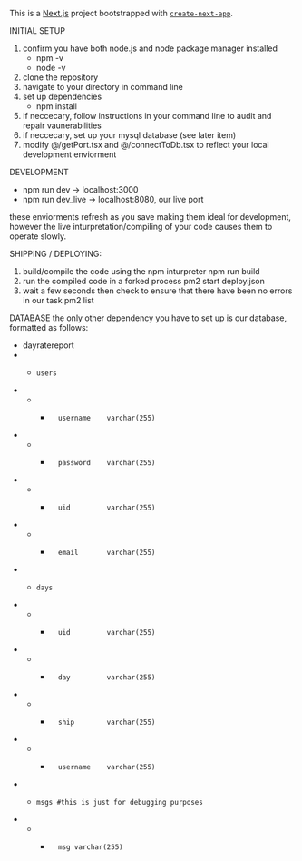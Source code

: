 This is a [Next.js](https://nextjs.org/) project bootstrapped with [`create-next-app`](https://github.com/vercel/next.js/tree/canary/packages/create-next-app).

INITIAL SETUP
1)  confirm you have both node.js and node package manager installed
    -   npm -v
    -   node -v
2)  clone the repository
4)  navigate to your directory in command line
3)  set up dependencies
    -   npm install
5)  if neccecary, follow instructions in your command line to audit and repair vaunerabilities
6)  if neccecary, set up your mysql database (see later item)
7)  modify @/getPort.tsx and @/connectToDb.tsx to reflect your local development enviorment

DEVELOPMENT
-    npm run dev -> localhost:3000
-    npm run dev_live -> localhost:8080, our live port

these enviorments refresh as you save making them ideal for development, however the live inturpretation/compiling of your code causes them to operate slowly.

SHIPPING / DEPLOYING:
1)  build/compile the code using the npm inturpreter
        npm run build
2)  run the compiled code in a forked process
        pm2 start deploy.json
3)  wait a few seconds then check to ensure that there have been no errors in our task
        pm2 list

DATABASE
the only other dependency you have to set up is our database, formatted as follows:
-   dayratereport
- -     users
- - -       username    varchar(255)
- - -       password    varchar(255)
- - -       uid         varchar(255)
- - -       email       varchar(255)
- -     days
- - -       uid         varchar(255)
- - -       day         varchar(255)
- - -       ship        varchar(255)
- - -       username    varchar(255)
- -     msgs #this is just for debugging purposes
- - -       msg varchar(255)

